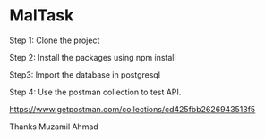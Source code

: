 # MalTask

Step 1: Clone the project


Step 2: Install the packages
 using npm install
 
 
 Step3: Import the database in postgresql
 
 
 Step 4: Use the postman collection to test API.
 
 https://www.getpostman.com/collections/cd425fbb2626943513f5
 
 
 Thanks
 Muzamil Ahmad
